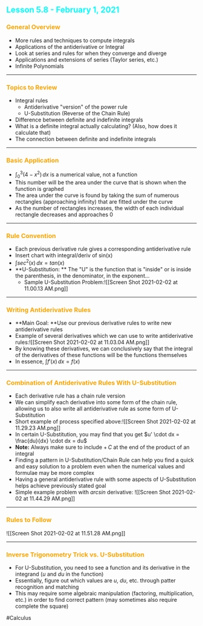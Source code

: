 ## <span style="color:cyan">Lesson 5.8 - February 1, 2021</span>
### <span style="color:orange">General Overview</span>
- More rules and techniques to compute integrals
- Applications of the antiderivative or Integral
- Look at series and rules for when they converge and diverge
- Applications and extensions of series (Taylor series, etc.)
- Infinite Polynomials
****
### <span style="color:orange">Topics to Review</span>
- Integral rules
	- Antiderivative "version" of the power rule
	- U-Substitution (Reverse of the Chain Rule)
- Difference between definite and indefinite integrals
- What is a definite integral actually calculating? (Also, how does it calculate that)
- The connection between definite and indefinite integrals
****
### <span style="color:orange">Basic Application</span>
- $\int_{0}^{3} (4-x^2) \,dx$ is a numerical value, not a function
- This number will be the area under the curve that is shown when the function is graphed
- The area under the curve is found by taking the sum of numerous rectangles (approaching infinity) that are fitted under the curve
- As the number of rectangles increases, the width of each individual rectangle decreases and approaches $0$
****
### <span style="color:orange">Rule Convention</span>
- Each previous derivative rule gives a corresponding antiderivative rule
- Insert chart with integral/deriv of sin(x)
- $\int sec^2(x) \,dx = tan(x)$
- **U-Substitution: ** The "U" is the function that is "inside" or is inside the parenthesis, in the denominator, in the exponent...
	- Sample U-Substitution Problem:![[Screen Shot 2021-02-02 at 11.00.13 AM.png]]
****
### <span style="color:orange">Writing Antiderivative Rules</span>
- **Main Goal: **Use our previous derivative rules to write new antiderivative rules
- Example of several derivatives which we can use to write antiderivative rules:![[Screen Shot 2021-02-02 at 11.03.04 AM.png]]
- By knowing these derivatives, we can conclusively say that the integral of the derivatives of these functions will be the functions themselves
- In essence, $\int f'(x) \,dx = f(x)$
****
### <span style="color:orange">Combination of Antiderivative Rules With U-Substitution</span>
- Each derivative rule has a chain rule version
- We can simplify each derivative into some form of the chain rule, allowing us to also write all antiderivative rule as some form of U-Substitution
- Short example of process specified above:![[Screen Shot 2021-02-02 at 11.29.23 AM.png]]
- In certain U-Substitution, you may find that you get $u' \cdot dx = \frac{du}{dx} \cdot dx = du$
- **Note:** Always make sure to include $+ \,C$ at the end of the product of an integral
- Finding a pattern in U-Substitution/Chain Rule can help you find a quick and easy solution to a problem even when the numerical values and formulae may be more complex
- Having a general antiderivative rule with some aspects of U-Substitution helps achieve previously stated goal
- Simple example problem with $arcsin$ derivative: ![[Screen Shot 2021-02-02 at 11.44.29 AM.png]]
****
### <span style="color:orange">Rules to Follow</span>
![[Screen Shot 2021-02-02 at 11.51.28 AM.png]]
****
### <span style="color:orange">Inverse Trigonometry Trick vs. U-Substitution</span>
- For U-Substitution, you need to see a function and its derivative in the integrand ($u$ and $du$ in the function)
- Essentially, figure out which values are $u$, $du$, etc. through patter recognition and matching
- This may require some algebraic manipulation (factoring, multiplication, etc.) in order to find correct pattern (may sometimes also require complete the square)

#Calculus